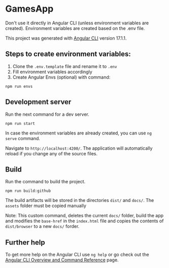 # GamesApp

Don't use it directly in Angular CLI (unless environment variables are created).
Environment variables are created based on the .env file.

This project was generated with [Angular CLI](https://github.com/angular/angular-cli) version 17.1.1.

## Steps to create environment variables:
1. Clone the `.env.template` file and rename it to `.env`
2. Fill environment variables accordingly
3. Create Angular Envs (optional) with command:
```
npm run envs
```


## Development server
Run the next command for a dev server.
```
npm run start
```
In case the environment variables are already created, you can use `ng serve` command.

Navigate to `http://localhost:4200/`. The application will automatically reload if you change any of the source files.


## Build

Run the command to build the project.
```
npm run build:github
```

The build artifacts will be stored in the directories `dist/` and `docs/`.
The `assets` folder must be copied manually

Note: This custom command, deletes the current `docs/` folder, build the app and modifies the `base-href` in the `index.html` file and copies the contents of `dist/browser` to a new `docs/` forder.

## Further help

To get more help on the Angular CLI use `ng help` or go check out the [Angular CLI Overview and Command Reference](https://angular.io/cli) page.
